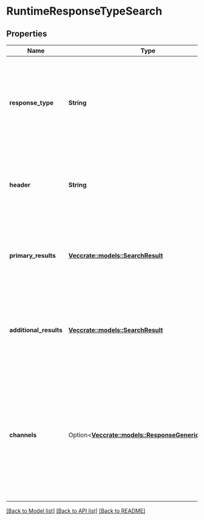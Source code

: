 # RuntimeResponseTypeSearch

## Properties

Name | Type | Description | Notes
------------ | ------------- | ------------- | -------------
**response_type** | **String** | The type of response returned by the dialog node. The specified response type must be supported by the client application or channel. | 
**header** | **String** | The title or introductory text to show before the response. This text is defined in the search skill configuration. | 
**primary_results** | [**Vec<crate::models::SearchResult>**](SearchResult.md) | An array of objects that contains the search results to be displayed in the initial response to the user. | 
**additional_results** | [**Vec<crate::models::SearchResult>**](SearchResult.md) | An array of objects that contains additional search results that can be displayed to the user upon request. | 
**channels** | Option<[**Vec<crate::models::ResponseGenericChannel>**](ResponseGenericChannel.md)> | An array of objects specifying channels for which the response is intended. If **channels** is present, the response is intended for a built-in integration and should not be handled by an API client. | [optional]

[[Back to Model list]](../README.md#documentation-for-models) [[Back to API list]](../README.md#documentation-for-api-endpoints) [[Back to README]](../README.md)


